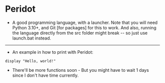 # Peridot
- A good programming language, with a launcher.
Note that you will need Python 3.10+, and Git [for packages] for this to work.
And also, running the language directly from the src folder might break -- so just use launch.bat instead.
---
- An example in how to print with Peridot:
```
display "Hello, world!"
```
- There'll be more functions soon - But you might have to wait 1 days since I don't have time currently.
